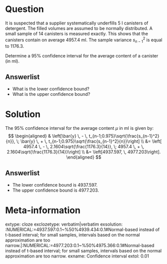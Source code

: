

Question
========
It is suspected that a supplier systematically underfills 5 l canisters of detergent.
The filled volumes are assumed to be normally distributed. A small sample of $14$
canisters is measured exactly. This shows that the canisters contain on average
$4957.4$ ml. The sample variance $s^2_{n-1}$ is equal to $1176.3$.

Determine a $95\%$ confidence interval for the average content of
a canister (in ml).

Answerlist
----------
* What is the lower confidence bound?
* What is the upper confidence bound?

Solution
========
The $95\%$ confidence interval for the average content $\mu$ in ml is
given by:
$$
\begin{aligned}
& \left[\bar{y} \, - \, t_{n-1;0.975}\sqrt{\frac{s_{n-1}^2}{n}}, \;
  \bar{y} \, + \, t_{n-1;0.975}\sqrt{\frac{s_{n-1}^2}{n}}\right] \\
&= \left[ 4957.4 \, - \, 2.1604\sqrt{\frac{1176.3}{14}}, \;
          4957.4 \, + \, 2.1604\sqrt{\frac{1176.3}{14}}\right] \\
&= \left[4937.597, \, 4977.203\right].
\end{aligned}
$$

Answerlist
----------
* The lower confidence bound is $4937.597$.
* The upper confidence bound is $4977.203$.


Meta-information
============
extype: cloze
exclozetype: verbatim|verbatim
exsolution: :NUMERICAL:=4937.597:0.1~%50%4939.434:0.1#Normal-based instead of t-based interval; for small samples, intervals based on the normal approximation are too narrow.|:NUMERICAL:=4977.203:0.1~%50%4975.366:0.1#Normal-based instead of t-based interval; for small samples, intervals based on the normal approximation are too narrow.
exname: Confidence interval
extol: 0.01
